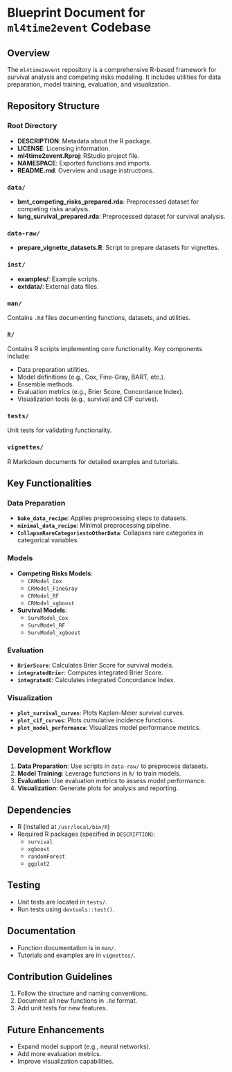 # Blueprint Document for `ml4time2event` Codebase

## Overview
The `ml4time2event` repository is a comprehensive R-based framework for survival analysis and competing risks modeling. It includes utilities for data preparation, model training, evaluation, and visualization.

## Repository Structure

### Root Directory
- **DESCRIPTION**: Metadata about the R package.
- **LICENSE**: Licensing information.
- **ml4time2event.Rproj**: RStudio project file.
- **NAMESPACE**: Exported functions and imports.
- **README.md**: Overview and usage instructions.

### `data/`
- **bmt_competing_risks_prepared.rda**: Preprocessed dataset for competing risks analysis.
- **lung_survival_prepared.rda**: Preprocessed dataset for survival analysis.

### `data-raw/`
- **prepare_vignette_datasets.R**: Script to prepare datasets for vignettes.

### `inst/`
- **examples/**: Example scripts.
- **extdata/**: External data files.

### `man/`
Contains `.Rd` files documenting functions, datasets, and utilities.

### `R/`
Contains R scripts implementing core functionality. Key components include:
- Data preparation utilities.
- Model definitions (e.g., Cox, Fine-Gray, BART, etc.).
- Ensemble methods.
- Evaluation metrics (e.g., Brier Score, Concordance Index).
- Visualization tools (e.g., survival and CIF curves).

### `tests/`
Unit tests for validating functionality.

### `vignettes/`
R Markdown documents for detailed examples and tutorials.

## Key Functionalities

### Data Preparation
- **`bake_data_recipe`**: Applies preprocessing steps to datasets.
- **`minimal_data_recipe`**: Minimal preprocessing pipeline.
- **`CollapseRareCategoriestoOtherData`**: Collapses rare categories in categorical variables.

### Models
- **Competing Risks Models**:
  - `CRModel_Cox`
  - `CRModel_FineGray`
  - `CRModel_RF`
  - `CRModel_xgboost`
- **Survival Models**:
  - `SurvModel_Cox`
  - `SurvModel_RF`
  - `SurvModel_xgboost`

### Evaluation
- **`BrierScore`**: Calculates Brier Score for survival models.
- **`integratedBrier`**: Computes integrated Brier Score.
- **`integratedC`**: Calculates integrated Concordance Index.

### Visualization
- **`plot_survival_curves`**: Plots Kaplan-Meier survival curves.
- **`plot_cif_curves`**: Plots cumulative incidence functions.
- **`plot_model_performance`**: Visualizes model performance metrics.

## Development Workflow
1. **Data Preparation**: Use scripts in `data-raw/` to preprocess datasets.
2. **Model Training**: Leverage functions in `R/` to train models.
3. **Evaluation**: Use evaluation metrics to assess model performance.
4. **Visualization**: Generate plots for analysis and reporting.

## Dependencies
- R (installed at `/usr/local/bin/R`)
- Required R packages (specified in `DESCRIPTION`):
  - `survival`
  - `xgboost`
  - `randomForest`
  - `ggplot2`

## Testing
- Unit tests are located in `tests/`.
- Run tests using `devtools::test()`.

## Documentation
- Function documentation is in `man/`.
- Tutorials and examples are in `vignettes/`.

## Contribution Guidelines
1. Follow the structure and naming conventions.
2. Document all new functions in `.Rd` format.
3. Add unit tests for new features.

## Future Enhancements
- Expand model support (e.g., neural networks).
- Add more evaluation metrics.
- Improve visualization capabilities.